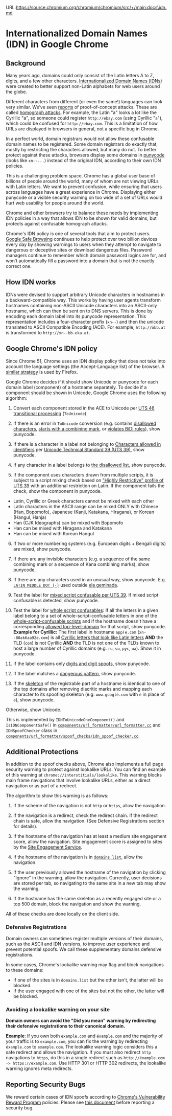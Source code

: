 URL:https://source.chromium.org/chromium/chromium/src/+/main:docs\idn.md
# Internationalized Domain Names (IDN) in Google Chrome

## Background

Many years ago, domains could only consist of the Latin letters A to Z, digits,
and a few other characters. [Internationalized Domain Names
(IDNs)](https://en.wikipedia.org/wiki/Internationalized_domain_name) were
created to better support non-Latin alphabets for web users around the globe.

Different characters from different (or even the same!) languages can look very
similar. We’ve seen
[reports](https://bugs.chromium.org/p/chromium/issues/detail?id=683314) of
proof-of-concept attacks. These are called [homograph
attacks](https://en.wikipedia.org/wiki/IDN_homograph_attack). For example, the
Latin "a" looks a lot like the Cyrillic "а", so someone could register
`http://ebаy.com` (using Cyrillic "`а`"), which could be confused for
`http://ebay.com`. This is a limitation of how URLs are displayed in browsers in
general, not a specific bug in Chrome.

In a perfect world, domain registrars would not allow these confusable domain
names to be registered. Some domain registrars do exactly that, mostly by
restricting the characters allowed, but many do not. To better protect against
these attacks, browsers display some domains in
[punycode](https://en.wikipedia.org/wiki/Punycode) (looks like `xn--...`)
instead of the original IDN, according to their own IDN policies.

This is a challenging problem space. Chrome has a global user base of billions
of people around the world, many of whom are not viewing URLs with Latin
letters. We want to prevent confusion, while ensuring that users across
languages have a great experience in Chrome. Displaying either punycode or a
visible security warning on too wide of a set of URLs would hurt web usability
for people around the world.

Chrome and other browsers try to balance these needs by implementing IDN
policies in a way that allows IDN to be shown for valid domains, but protects
against confusable homograph attacks.

Chrome's IDN policy is one of several tools that aim to protect users.
[Google Safe Browsing](https://safebrowsing.google.com/) continues to help
protect over two billion devices every day by showing warnings to users when
they attempt to navigate to dangerous or deceptive sites or download dangerous
files. Password managers continue to remember which domain password logins are
for, and won’t automatically fill a password into a domain that is not the
exactly correct one.

## How IDN works

IDNs were devised to support arbitrary Unicode characters in hostnames in a
backward-compatible way. This works by having user agents transform hostnames
containing non-ASCII Unicode characters into an ASCII-only hostname, which can
then be sent on to DNS servers. This is done by encoding each domain label into
its punycode representation. This representation includes a four-character
prefix (`xn--`) and then the unicode translated to ASCII Compatible Encoding
(ACE). For example, `http://öbb.at` is transformed to `http://xn--bb-eka.at`.

## Google Chrome's IDN policy

Since Chrome 51, Chrome uses an IDN display policy that does not take into
account the language settings (the Accept-Language list) of the browser. A
[similar strategy](https://wiki.mozilla.org/IDN_Display_Algorithm#Algorithm) is
used by Firefox.

Google Chrome decides if it should show Unicode or punycode for each domain
label (component) of a hostname separately. To decide if a component should be
shown in Unicode, Google Chrome uses the following algorithm:
1. Convert each component stored in the ACE to Unicode per [UTS 46 transitional
   processing](http://unicode.org/reports/tr46/#Processing) (`ToUnicode`).

2. If there is an error in `ToUnicode` conversion (e.g. contains [disallowed
   characters](http://unicode.org/cldr/utility/list-unicodeset.jsp?a=%5B%3Auts46%3Ddisallowed%3A%5D&abb=on&g=&i=),
   [starts with a combining
   mark](https://unicode-org.github.io/icu-docs/apidoc/released/icu4c/uidna_8h.html#a0411cd49bb5b71852cecd93bcbf0ca2da390a6b3d9844a1dcc1f99fb1ae478ecf),
   or [violates BiDi
   rules](https://unicode-org.github.io/icu-docs/apidoc/released/icu4c/uidna_8h.html#a0411cd49bb5b71852cecd93bcbf0ca2da8a9311811fb0f3db1644ac1a88056370)),
   show punycode.

3. If there is a character in a label not belonging to [Characters allowed in
   identifiers](http://unicode.org/cldr/utility/list-unicodeset.jsp?a=%5B%3AIdentifierStatus%3DAllowed%3A&abb=on&g=&i=)
   per [Unicode Technical Standard 39 (UTS
   39)](http://www.unicode.org/reports/tr39/#Identifier_Status_and_Type), show
   punycode.

4. If any character in a label belongs to [the disallowed
   list](https://unicode.org/cldr/utility/list-unicodeset.jsp?a=%5B%5Cu01CD-%5Cu01DC%5D+%5B%5Cu1c80-%5Cu1c8f%5D++%5B%5Cu1e90-%5Cu1e9b%5D++%5B%5Cu1f00-%5Cu1fff%5D++%5B%5Cua640-%5Cua69f%5D-%5B%5Cua720-%5Cua72f%5D+%5B%5Cu0338+%5Cu058a+%5Cu2010+%5Cu2019+%5Cu2027+%5Cu30a0+%5Cu02bb+%5Cu02bc+%5D&abb=on&g=&i=),
   show punycode.

5. If the component uses characters drawn from multiple scripts, it is subject
to a script mixing check based on ["Highly Restrictive" profile of UTS
39](http://www.unicode.org/reports/tr39/#Restriction_Level_Detection) with an
additional restriction on Latin. If the component fails the check, show the
component in punycode.
  - Latin, Cyrillic or Greek characters cannot be mixed with each other
  - Latin characters in the ASCII range can be mixed ONLY with Chinese (Han,
    Bopomofo), Japanese (Kanji, Katakana, Hiragana), or Korean (Hangul, Hanja)
  - Han (CJK Ideographs) can be mixed with Bopomofo
  - Han can be mixed with Hiragana and Katakana
  - Han can be mixed with Korean Hangul

6. If two or more numbering systems (e.g. European digits + Bengali digits) are
mixed, show punycode.

7. If there are any invisible characters (e.g. a sequence of the same combining
mark or a sequence of Kana combining marks), show punycode.

8. If there are any characters used in an unusual way, show punycode. E.g.
[`LATIN MIDDLE DOT (·)`](https://unicode.org/cldr/utility/character.jsp?a=00B7)
used outside [ela geminada](https://en.wiktionary.org/wiki/ela_geminada).

9. Test the label for [mixed script confusable per UTS
39](http://unicode.org/reports/tr39/#Mixed_Script_Confusables). If mixed script
confusable is detected, show punycode.

10. Test the label for [whole script
confusables](http://unicode.org/reports/tr39/#Whole_Script_Confusables): If all
the letters in a given label belong to a set of whole-script-confusable letters
in one of the [whole-script-confusable
scripts](https://cs.chromium.org/chromium/src/components/url_formatter/spoof_checks/idn_spoof_checker.cc?type=cs&q=kWholeScriptConfusables&sq=package:chromium)
and if the hostname doesn't have a corresponding
[allowed top-level-domain](https://cs.chromium.org/chromium/src/components/url_formatter/spoof_checks/idn_spoof_checker.h?type=cs&q=allowed_tlds)
for that script, show punycode.
**Example for Cyrillic:**
The first label in hostname `аррӏе.com` (`xn--80ak6aa92e.com`) is all [Cyrillic
letters that look like Latin letters](http://unicode.org/cldr/utility/list-unicodeset.jsp?a=%5B%D0%B0%D1%81%D4%81%D0%B5%D2%BB%D1%96%D1%98%D3%8F%D0%BE%D1%80%D4%9B%D1%95%D4%9D%D1%85%D1%83%D1%8A%D0%AC%D2%BD%D0%BF%D0%B3%D1%B5%D1%A1%5D&g=gc&i=)
**AND** the TLD (`com`) is not Cyrillic **AND** the TLD is not one of the TLDs
known to host a large number of Cyrillic domains (e.g. `ru`, `su`, `pyc`, `ua`).
Show it in punycode.

11. If the label contains only [digits and digit
spoofs](https://cs.chromium.org/chromium/src/components/url_formatter/spoof_checks/idn_spoof_checker.cc?type=cs&q=IsDigitLookalike),
show punycode.

12. If the label matches a [dangerous
pattern](https://cs.chromium.org/chromium/src/components/url_formatter/spoof_checks/idn_spoof_checker.cc?type=cs&g=0&l=422),
show punycode.

13. If the [skeleton](http://unicode.org/reports/tr39/#def-skeleton) of the
registrable part of a hostname is identical to one of the top domains after
removing diacritic marks and mapping each character to its spoofing skeleton
(e.g. `www.googlé.com` with `é` in place of `e`), show punycode.

Otherwise, show Unicode.

This is implemented by `IDNToUnicodeOneComponent()` and `IsIDNComponentSafe()`
in
[`components/url_formatter/url_formatter.cc`](https://cs.chromium.org/search/?q=components/url_formatter/url_formatter.cc)
and `IDNSpoofChecker` class in
[`components/url_formatter/spoof_checks/idn_spoof_checker.cc`](https://cs.chromium.org/chromium/src/components/url_formatter/spoof_checks/idn_spoof_checker.cc).

## Additional Protections

In addition to the spoof checks above, Chrome also implements a full page
security warning to protect against lookalike URLs. You can find an example of 
this warning at `chrome://interstitials/lookalike`. This warning blocks main
frame navigations that involve lookalike URLs, either as a direct navigation or
as part of a redirect.

The algorithm to show this warning is as follows:

1. If the scheme of the navigation is not `http` or `https`, allow
the navigation.

2. If the navigation is a redirect, check the redirect chain. If the redirect
chain is safe, allow the navigation. (See Defensive Registrations section for
details).

3. If the hostname of the navigation has at least a medium site engagement
score, allow the navigation. Site engagement score is assigned to sites by the
[Site Engagement
Service](https://www.chromium.org/developers/design-documents/site-engagement).

4. If the hostname of the navigation is in
[`domains.list`](https://cs.chromium.org/chromium/src/components/url_formatter/spoof_checks/top_domains/domains.list),
allow the navigation.

5. If the user previously allowed the hostname of the navigation by clicking
"Ignore" in the warning, allow the navigation. Currently, user decisions are
stored per tab, so navigating to the same site in a new tab may show the
warning.

6. If the hostname has the same skeleton as a recently engaged site or a top 500
domain, block the navigation and show the warning.

All of these checks are done locally on the client side.

### Defensive Registrations

Domain owners can sometimes register multiple versions of their domains, such
as the ASCII and IDN versions, to improve user experience and prevent potential
spoofs. We call these supplementary domains defensive registrations.

In some cases, Chrome's lookalike warning may flag and block navigations to
these domains:
 - If one of the sites is in `domains.list` but the other isn't, the latter will
be blocked. 
 - If the user engaged with one of the sites but not the other, the latter will
be blocked.

### Avoiding a lookalike warning on your site

**Domain owners can avoid the "Did you mean" warning by redirecting their
defensive registrations to their canonical domain.**

**Example**: If you own both `example.com` and `éxample.com` and the majority of
your traffic is to `example.com`, you can fix the warning by redirecting
`éxample.com` to `example.com`. The lookalike warning logic considers this a
safe redirect and allows the navigation. If you must also redirect `http`
navigations to `https`, do this in a single redirect such as
`http://éxample.com -> https://example.com`. Use HTTP 301 or HTTP 302
redirects, the lookalike warning ignores meta redirects.

## Reporting Security Bugs

We reward certain cases of IDN spoofs according to [Chrome's Vulnerability
Reward Program](https://www.google.com/about/appsecurity/chrome-rewards/index.html)
policies. Please see [this
document]( https://docs.google.com/document/d/1_xJz3J9kkAPwk3pma6K3X12SyPTyyaJDSCxTfF8Y5sU/edit?usp=sharing)
before reporting a security bug.
